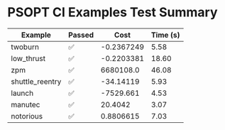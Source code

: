 # PSOPT CI Examples Test Summary

| Example | Passed | Cost | Time (s) |
|---|---|---|---|
| twoburn | ✅ | -0.2367249 | 5.58 |
| low_thrust | ✅ | -0.2203381 | 18.60 |
| zpm | ✅ | 6680108.0 | 46.08 |
| shuttle_reentry | ✅ | -34.14119 | 5.93 |
| launch | ✅ | -7529.661 | 4.53 |
| manutec | ✅ | 20.4042 | 3.07 |
| notorious | ✅ | 0.8806615 | 7.03 |